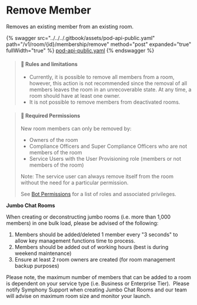 # Remove Member

Removes an existing member from an existing room.

{% swagger src="../../../.gitbook/assets/pod-api-public.yaml" path="/v1/room/{id}/membership/remove" method="post" expanded="true" fullWidth="true" %}
[pod-api-public.yaml](../../../.gitbook/assets/pod-api-public.yaml)
{% endswagger %}

> #### 🚧 Rules and limitations
>
> * Currently, it is possible to remove all members from a room, however, this action is not recommended since the removal of all members leaves the room in an unrecoverable state. At any time, a room should have at least one owner.
> * It is not possible to remove members from deactivated rooms.

> #### 🚧 Required Permissions
>
> New room members can only be removed by:
>
> * Owners of the room
> * Compliance Officers and Super Compliance Officers who are not members of the room
> * Service Users with the User Provisioning role (members or not members of the room)
>
> Note: The service user can always remove itself from the room without the need for a particular permission.
>
> See [Bot Permissions](https://docs.developers.symphony.com/building-bots-on-symphony/configuration/bot-permissions) for a list of roles and associated privileges.

**Jumbo Chat Rooms**

When creating or deconstructing jumbo rooms (i.e. more than 1,000 members) in one bulk load, please be advised of the following:

1. Members should be added/deleted 1 member every "3 seconds" to allow key management functions time to process.
2. Members should be added out of working hours (best is during weekend maintenance)
3. Ensure at least 2 room owners are created (for room management backup purposes)

Please note, the maximum number of members that can be added to a room is dependent on your service type (i.e. Business or Enterprise Tier). ​ Please notify Symphony Support when creating Jumbo Chat Rooms and our team will advise on maximum room size and monitor your launch.
